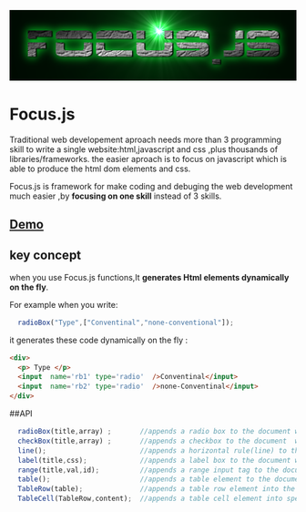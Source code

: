 ![FOCUS.JS](https://github.com/nhab/Focus/raw/master/Focus-logo.png "Focus.Js")

# Focus.js
Traditional web developement aproach needs more than 3 programming skill to write a single website:html,javascript
and css ,plus thousands of libraries/frameworks.
the easier aproach is to focus on javascript which is able to produce the html dom elements and css.

Focus.js is framework for make coding and debuging the web development much easier ,by **focusing on one skill** instead of 3 skills.

## [**Demo**](https://dl.dropboxusercontent.com/u/68089598/projs/Focus/demo.html "Demo")

## key concept
when you use Focus.js functions,It **generates Html elements dynamically on the fly**.

For example when you write:
```javascript
  radioBox("Type",["Conventinal","none-conventional"]);
```

it generates these code dynamically on the fly :
```html
<div>
  <p> Type </p>
  <input  name='rb1' type='radio'  />Conventinal</input>
  <input  name='rb2' type='radio'  />none-Conventinal</input>
</div>
```

##API
```javascript
  radioBox(title,array) ;       //appends a radio box to the document with the specifed title and elements
  checkBox(title,array) ;       //appends a checkbox to the document  with the specifed title and elements
  line();                       //appends a horizontal rule(line) to the document 
  label(title,css);             //appends a label box to the document with specified title and style sheet
  range(title,val,id);          //appends a range input tag to the document with specified arguments
  table();                      //appends a table element to the document and returns it.
  TableRow(table);              //appends a table row element into the specified table.
  TableCell(TableRow,content);  //appends a table cell element into specified table row element.
```
